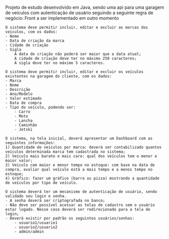 Projeto de estudo desenvolvido em Java, sendo uma api para uma garagem de veiculos com autenticação de usuário seguindo a seguinte regra de negócio:
Front a ser implementado em outro momento

    O sistema deve permitir incluir, editar e excluir as marcas dos veículos, com os dados:
    - Nome
    - Data de criação da marca
    - Cidade de criação
    - Sigla
        A data de criação não poderá ser maior que a data atual;
        A cidade de criação deve ter no máximo 250 caracteres;
        A sigla deve ter no máximo 5 caracteres.
    
    O sistema deve permitir incluir, editar e excluir os veículos existentes na garagem do cliente, com os dados:
    - Marca
    - Nome
    - Descrição
    - Ano/Modelo
    - Valor estimado
    - Data de compra
    - Tipo do veículo, podendo ser:
        - Carro
        - Moto
        - Lancha
        - Caminhão
        - Jetski
    
    O sistema, na tela inicial, deverá apresentar um Dashboard com as seguintes informações:
    1) Quantidade de veículos por marca: deverá ser contabilizado quantos veículos determinada marca tem cadastrada no sistema;
    2) Veículo mais barato e mais caro: qual dos veículos tem o menor e maior valor;
    3) Veiculo com maior e menor tempo no estoque: com base na data de compra, avaliar qual veículo está a mais tempo e a menos tempo no estoque;
    4) Gráfico: fazer um gráfico (barra ou pizza) mostrando a quantidade de veículos por tipo de veículo.
    
    O sistema deverá ter um mecanismo de autenticação de usuário, sendo validado seu login e senha.
    - A senha deverá ser criptografada no banco;
    - Não deve ser possível acessar as telas de cadastro sem o usuário estar logado. Nesse caso deverá ser redirecionado para a tela de login;
    - Deverá existir por padrão os seguintes usuários/senhas:
        - usuario1/usuario1
        - usuario2/usuario2
        - admin/admin
